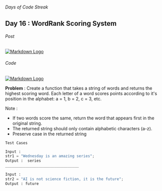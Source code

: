 ###### Days of Code Streak 
## Day 16 : WordRank Scoring System

###### Post
[![Markdown Logo](https://img.shields.io/badge/LinkedIn-0077B5?style=for-the-badge&logo=linkedin&logoColor=white)](https://www.linkedin.com/posts/mustbemustak_daysofcode-vitbhopalgaming-20daysofcode-activity-7023579585577369600--8SM?utm_source=share&utm_medium=member_desktop)

###### Code
[![Markdown Logo](https://img.shields.io/badge/JavaScript-323330?style=for-the-badge&logo=javascript&logoColor=F7DF1E)](https://github.com/Mus1ak/20DaysofCode/blob/main/Days/Day%2016/Day16.js)

**Problem** :  Create a function that takes a string of words and returns the highest scoring word. Each letter of a word scores points according to it's position in the alphabet: a = 1, b = 2, c = 3, etc.

Note :
- If two words score the same, return the word that appears first in the original string.
- The returned string should only contain alphabetic characters (a-z).
- Preserve case in the returned string

```Test Cases```

```python
Input : 
str1 = "Wednesday is an amazing series";
Output :  series
_________________________________

Input : 
str2 = "AI is not science fiction, it is the future";
Output : future
``` 


